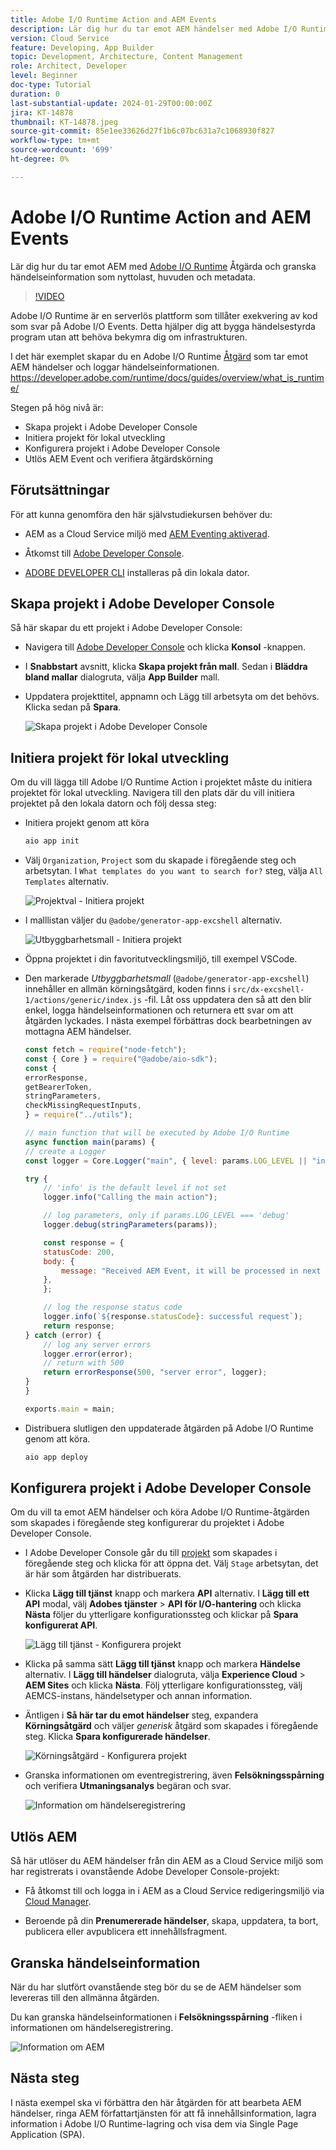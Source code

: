 ```yaml
---
title: Adobe I/O Runtime Action and AEM Events
description: Lär dig hur du tar emot AEM händelser med Adobe I/O Runtime-åtgärd och granskar händelseinformation som nyttolast, huvuden och metadata.
version: Cloud Service
feature: Developing, App Builder
topic: Development, Architecture, Content Management
role: Architect, Developer
level: Beginner
doc-type: Tutorial
duration: 0
last-substantial-update: 2024-01-29T00:00:00Z
jira: KT-14878
thumbnail: KT-14878.jpeg
source-git-commit: 85e1ee33626d27f1b6c07bc631a7c1068930f827
workflow-type: tm+mt
source-wordcount: '699'
ht-degree: 0%

---
```



# Adobe I/O Runtime Action and AEM Events

Lär dig hur du tar emot AEM med [Adobe I/O Runtime](https://developer.adobe.com/runtime/docs/guides/overview/what_is_runtime/) Åtgärda och granska händelseinformation som nyttolast, huvuden och metadata.

>[!VIDEO](https://video.tv.adobe.com/v/3427053?quality=12&learn=on)

Adobe I/O Runtime är en serverlös plattform som tillåter exekvering av kod som svar på Adobe I/O Events. Detta hjälper dig att bygga händelsestyrda program utan att behöva bekymra dig om infrastrukturen.

I det här exemplet skapar du en Adobe I/O Runtime [Åtgärd](https://developer.adobe.com/runtime/docs/guides/using/creating_actions/) som tar emot AEM händelser och loggar händelseinformationen.
https://developer.adobe.com/runtime/docs/guides/overview/what_is_runtime/

Stegen på hög nivå är:

- Skapa projekt i Adobe Developer Console
- Initiera projekt för lokal utveckling
- Konfigurera projekt i Adobe Developer Console
- Utlös AEM Event och verifiera åtgärdskörning

## Förutsättningar

För att kunna genomföra den här självstudiekursen behöver du:

- AEM as a Cloud Service miljö med [AEM Eventing aktiverad](https://developer.adobe.com/experience-cloud/experience-manager-apis/guides/events/#enable-aem-events-on-your-aem-cloud-service-environment).

- Åtkomst till [Adobe Developer Console](https://developer.adobe.com/developer-console/docs/guides/getting-started/).

- [ADOBE DEVELOPER CLI](https://developer.adobe.com/runtime/docs/guides/tools/cli_install/) installeras på din lokala dator.

## Skapa projekt i Adobe Developer Console

Så här skapar du ett projekt i Adobe Developer Console:

- Navigera till [Adobe Developer Console](https://developer.adobe.com/) och klicka **Konsol** -knappen.

- I **Snabbstart** avsnitt, klicka **Skapa projekt från mall**. Sedan i **Bläddra bland mallar** dialogruta, välja **App Builder** mall.

- Uppdatera projekttitel, appnamn och Lägg till arbetsyta om det behövs. Klicka sedan på **Spara**.

  ![Skapa projekt i Adobe Developer Console](../assets/examples/runtime-action/create-project.png)


## Initiera projekt för lokal utveckling

Om du vill lägga till Adobe I/O Runtime Action i projektet måste du initiera projektet för lokal utveckling. Navigera till den plats där du vill initiera projektet på den lokala datorn och följ dessa steg:

- Initiera projekt genom att köra

  ```bash
  aio app init
  ```

- Välj `Organization`, `Project` som du skapade i föregående steg och arbetsytan. I `What templates do you want to search for?` steg, välja `All Templates` alternativ.

  ![Projektval - Initiera projekt](../assets/examples/runtime-action/all-templates.png)

- I malllistan väljer du `@adobe/generator-app-excshell` alternativ.

  ![Utbyggbarhetsmall - Initiera projekt](../assets/examples/runtime-action/extensibility-template.png)

- Öppna projektet i din favoritutvecklingsmiljö, till exempel VSCode.

- Den markerade _Utbyggbarhetsmall_ (`@adobe/generator-app-excshell`) innehåller en allmän körningsåtgärd, koden finns i `src/dx-excshell-1/actions/generic/index.js` -fil. Låt oss uppdatera den så att den blir enkel, logga händelseinformationen och returnera ett svar om att åtgärden lyckades. I nästa exempel förbättras dock bearbetningen av mottagna AEM händelser.

  ```javascript
  const fetch = require("node-fetch");
  const { Core } = require("@adobe/aio-sdk");
  const {
  errorResponse,
  getBearerToken,
  stringParameters,
  checkMissingRequestInputs,
  } = require("../utils");
  
  // main function that will be executed by Adobe I/O Runtime
  async function main(params) {
  // create a Logger
  const logger = Core.Logger("main", { level: params.LOG_LEVEL || "info" });
  
  try {
      // 'info' is the default level if not set
      logger.info("Calling the main action");
  
      // log parameters, only if params.LOG_LEVEL === 'debug'
      logger.debug(stringParameters(params));
  
      const response = {
      statusCode: 200,
      body: {
          message: "Received AEM Event, it will be processed in next example",
      },
      };
  
      // log the response status code
      logger.info(`${response.statusCode}: successful request`);
      return response;
  } catch (error) {
      // log any server errors
      logger.error(error);
      // return with 500
      return errorResponse(500, "server error", logger);
  }
  }
  
  exports.main = main;
  ```

- Distribuera slutligen den uppdaterade åtgärden på Adobe I/O Runtime genom att köra.

  ```bash
  aio app deploy
  ```

## Konfigurera projekt i Adobe Developer Console

Om du vill ta emot AEM händelser och köra Adobe I/O Runtime-åtgärden som skapades i föregående steg konfigurerar du projektet i Adobe Developer Console.

- I Adobe Developer Console går du till [projekt](https://developer.adobe.com/console/projects) som skapades i föregående steg och klicka för att öppna det. Välj `Stage` arbetsytan, det är här som åtgärden har distribuerats.

- Klicka **Lägg till tjänst** knapp och markera **API** alternativ. I **Lägg till ett API** modal, välj **Adobes tjänster** > **API för I/O-hantering** och klicka **Nästa** följer du ytterligare konfigurationssteg och klickar på **Spara konfigurerat API**.

  ![Lägg till tjänst - Konfigurera projekt](../assets/examples/runtime-action/add-io-management-api.png)

- Klicka på samma sätt **Lägg till tjänst** knapp och markera **Händelse** alternativ. I **Lägg till händelser** dialogruta, välja **Experience Cloud** > **AEM Sites** och klicka **Nästa**. Följ ytterligare konfigurationssteg, välj AEMCS-instans, händelsetyper och annan information.

- Äntligen i **Så här tar du emot händelser** steg, expandera **Körningsåtgärd** och väljer _generisk_ åtgärd som skapades i föregående steg. Klicka **Spara konfigurerade händelser**.

  ![Körningsåtgärd - Konfigurera projekt ](../assets/examples/runtime-action/select-runtime-action.png)

- Granska informationen om eventregistrering, även **Felsökningsspårning** och verifiera **Utmaningsanalys** begäran och svar.

  ![Information om händelseregistrering](../assets/examples/runtime-action/debug-tracing-challenge-probe.png)


## Utlös AEM

Så här utlöser du AEM händelser från din AEM as a Cloud Service miljö som har registrerats i ovanstående Adobe Developer Console-projekt:

- Få åtkomst till och logga in i AEM as a Cloud Service redigeringsmiljö via [Cloud Manager](https://my.cloudmanager.adobe.com/).

- Beroende på din **Prenumererade händelser**, skapa, uppdatera, ta bort, publicera eller avpublicera ett innehållsfragment.

## Granska händelseinformation

När du har slutfört ovanstående steg bör du se de AEM händelser som levereras till den allmänna åtgärden.

Du kan granska händelseinformationen i **Felsökningsspårning** -fliken i informationen om händelseregistrering.

![Information om AEM](../assets/examples/runtime-action/aem-event-details.png)


## Nästa steg

I nästa exempel ska vi förbättra den här åtgärden för att bearbeta AEM händelser, ringa AEM författartjänsten för att få innehållsinformation, lagra information i Adobe I/O Runtime-lagring och visa dem via Single Page Application (SPA).

